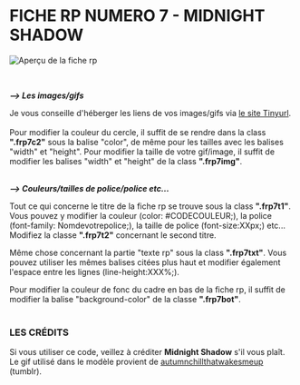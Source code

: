 # FICHE RP NUMERO 7 - MIDNIGHT SHADOW

![Aperçu de la fiche rp](https://i.goopics.net/kvvhfy.png)
 
<br/>

**_⟶ Les images/gifs_**

Je vous conseille d'héberger les liens de vos images/gifs via [le site Tinyurl](https://tinyurl.com/app).
<br/> <br/>
Pour modifier la couleur du cercle, il suffit de se rendre dans la class <b>".frp7c2"</b> sous la balise "color", de même pour les tailles avec les balises "width" et "height". Pour modifier la taille de votre gif/image, il suffit de modifier les balises "width" et "height" de la class <b>".frp7img"</b>.<br/><br/>

**_⟶ Couleurs/tailles de police/police etc..._**

Tout ce qui concerne le titre de la fiche rp se trouve sous la class <b>"**.frp7t1**"</b>. Vous pouvez y modifier la couleur (color: #CODECOULEUR;), la police (font-family: Nomdevotrepolice;), la taille de police (font-size:XXpx;) etc... Modifiez la classe <b>".frp7t2"</b> concernant le second titre.

Même chose concernant la partie "texte rp" sous la class <b>"**.frp7txt**"</b>. Vous pouvez utiliser les mêmes balises citées plus haut et modifier également l'espace entre les lignes (line-height:XXX%;).

Pour modifier la couleur de fonc du cadre en bas de la fiche rp, il suffit de modifier la balise "background-color" de la classe <b>".frp7bot"</b>.
 <br/><br/>
### LES CRÉDITS

Si vous utiliser ce code, veillez à créditer **Midnight Shadow** s'il vous plaît.<br/>
Le gif utilisé dans le modèle provient de [autumnchillthatwakesmeup](https://www.tumblr.com/autumnchillthatwakesmeup/728109722890354688/dark-academia-aesthetic) (tumblr). 
